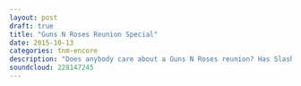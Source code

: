 ```yaml
---
layout: post
draft: true
title: "Guns N Roses Reunion Special"
date: 2015-10-13
categories: tnm-encore
description: "Does anybody care about a Guns N Roses reunion? Has Slash been as guilty as Axl in recent years? Those are the questions that Hill & Beez tackle this week on your That's Not Metal Encore."
soundcloud: 228147245
---
```

